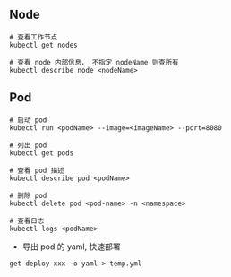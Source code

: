 ## Node

```
# 查看工作节点
kubectl get nodes

# 查看 node 内部信息， 不指定 nodeName 则查所有
kubectl describe node <nodeName>

```

## Pod 

```
# 启动 pod
kubectl run <podName> --image=<imageName> --port=8080

# 列出 pod 
kubectl get pods

# 查看 pod 描述
kubectl describe pod <podName>

# 删除 pod 
kubectl delete pod <pod-name> -n <namespace>

# 查看日志
kubectl logs <podName>
```



- 导出 pod 的 yaml, 快速部署

```shell
get deploy xxx -o yaml > temp.yml
```